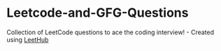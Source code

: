 # Leetcode-and-GFG-Questions
Collection of LeetCode questions to ace the coding interview! - Created using [LeetHub](https://github.com/QasimWani/LeetHub)
